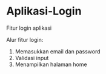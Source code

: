 # Aplikasi-Login
Fitur login aplikasi

Alur fitur login:
1. Memasukkan email dan password
2. Validasi input
3. Menampilkan halaman home
